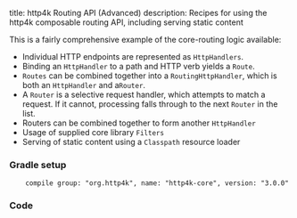 title: http4k Routing API (Advanced)
description: Recipes for using the http4k composable routing API, including serving static content

This is a fairly comprehensive example of the core-routing logic available:

- Individual HTTP endpoints are represented as `HttpHandlers`.
- Binding an `HttpHandler` to a path and HTTP verb yields a `Route`.
- `Routes` can be combined together into a `RoutingHttpHandler`, which is both an `HttpHandler` and a`Router`.
- A `Router` is a selective request handler, which attempts to match a request. If it cannot, processing falls through to the next `Router` in the list.
- Routers can be combined together to form another `HttpHandler`
- Usage of supplied core library `Filters`
- Serving of static content using a `Classpath` resource loader

### Gradle setup
```
    compile group: "org.http4k", name: "http4k-core", version: "3.0.0"
```

### Code

<script src="https://gist-it.appspot.com/https://github.com/http4k/http4k/blob/master/src/docs/cookbook/nestable_routes/example.kt"></script>
